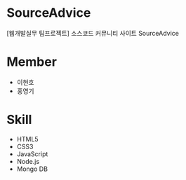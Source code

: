 # SourceAdvice
[웹개발실무 팀프로젝트] 소스코드 커뮤니티 사이트 SourceAdvice

# Member
- 이현호
- 홍영기

# Skill
- HTML5
- CSS3
- JavaScript
- Node.js
- Mongo DB
